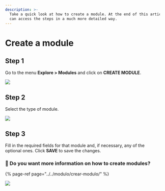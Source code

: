 ```yaml
---
description: >-
  Take a quick look at how to create a module. At the end of this article you
  can access the steps in a much more detailed way.
---
```


# Create a module

## Step 1

Go to the menu **Explore &gt; Modules** and click on **CREATE MODULE**.

![](https://lh6.googleusercontent.com/G81nVKTnKmzn00dER9vN8R54wcSxnV_dB4gBhxkFYgFbH26FFJ6FZBLVdlO60WmGhB0r_z7dCIY9egw2ln-WP4gVDPoZZU97Cni-HIQiuld9_I9GZm7obHkGIx3Qm-7mPRGhOTXk)

## Step 2

Select the type of module.

![](https://lh4.googleusercontent.com/GJtd8T-7HRLDD88KMgiLRubrOJSWZ2k4PjYxO_aj-vHQUxSSLp1Yv_sNthy1NTAtUsGqcfhgnqFZMWeCPMd-8E9fyNUrOHmkH1dxAQcYW098p5N1iPMAngwNV3E7FlNsD9M_H-01)

## Step 3

Fill in the required fields for that module and, if necessary, any of the optional ones. Click **SAVE** to save the changes.

### 🎯 Do you want more information on how to create modules?

{% page-ref page="../../modulo/crear-modulo/" %}

![](https://github.com/iciaparicio/explore-cms/blob/master/.gitbook/assets/create_module.gif?raw=true)

